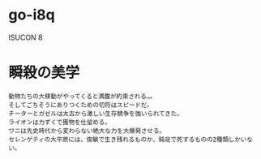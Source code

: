 # go-i8q
ISUCON 8

# 瞬殺の美学

```
動物たちの大移動がやってくると満腹が約束される…。
そしてごちそうにありつくための切符はスピードだ。
チーターとガゼルは太古から激しい生存競争を強いられてきた。
ライオンは力ずくで獲物を仕留める。
ワニは先史時代から変わらない絶大な力を大爆発させる。
セレンゲティの大平原には、俊敏で生き残れるものか、鈍足で死するものの2種類しかいない。
```

